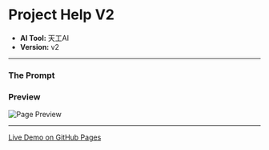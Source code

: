 # Project Help V2

* **AI Tool:** 天工AI
* **Version:** v2

---

### The Prompt

>

### Preview

![Page Preview](./preview.png)

---

[Live Demo on GitHub Pages](https://your-username.github.io/AI-Frontend-Gallery/天工AI/project-help-v2/)
